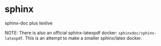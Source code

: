 # sphinx

sphinx-doc plus texlive

NOTE: There is also an official sphinx-latexpdf docker: `sphinxdoc/sphinx-latexpdf`.
This is an attempt to make a smaller sphinx/latex docker.

